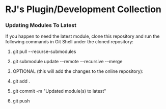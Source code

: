 # RJ's Plugin/Development Collection

### Updating Modules To Latest
If you happen to need the latest module, clone this repository and run the following commands in Git Shell under the cloned repository:

1. git pull --recurse-submodules

1. git submodule update --remote --recursive --merge

1. OPTIONAL (this will add the changes to the online repository):

 1. git add .

 1. git commit -m "Updated module(s) to latest"

 1. git push

